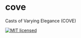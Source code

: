 # cove
Casts of Varying Elegance (COVE)

[![MIT licensed][mit-badge]][mit-url]

[mit-badge]: https://img.shields.io/badge/license-MIT-blue.svg
[mit-url]: https://github.com/immodestproposal/cove/blob/master/LICENSE

